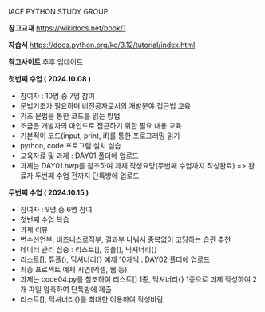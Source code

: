 IACF PYTHON STUDY GROUP

**참고교재**
https://wikidocs.net/book/1

**자습서**
https://docs.python.org/ko/3.12/tutorial/index.html

**참고사이트**
추후 업데이트

**첫번째 수업 ( 2024.10.08 )**
 - 참여자 : 10명 중 7명 참여
 - 문법기초가 필요하며 비전공자로서의 개발분야 접근법 교육
 - 기초 문법을 통한 코드를 읽는 방법
 - 조금은 개발자의 마인드로 접근하기 위한 필요 내용 교육
 - 기본적이 코드(input, print, if)를 통한 프로그래밍 읽기
 - python, code 프로그램 설치 실습
 - 교육자료 및 과제 : DAY01 폴더에 업로드
 - 과제는 DAY01.hwp를 참조하여 과제 작성요망(두번째 수업까지 작성완료) => 완료자 두번째 수업 전까지 단톡방에 업로드

**두번째 수업 ( 2024.10.15 )**
 - 참여자 : 9명 중 6명 참여
 - 첫번째 수업 복습
 - 과제 리뷰
 - 변수선언부, 비즈니스로직부, 결과부 나눠서 중복없이 코딩하는 습관 추천
 - 데이터 관리 집중 : 리스트[], 튜플(), 딕셔너리{}
 - 리스트[], 튜플(), 딕셔너리{} 예제 10개씩 : DAY02 폴더에 업로드
 - 최종 프로젝트 예제 시연(엑셀, 웹 등)
 - 과제는 code04.py를 참조하여 리스트[] 1종, 딕셔너리{}  1종으로 과제 작성하여 2개 파일 압축하여 단톡방에 제출
 - 리스트[], 딕셔너리{}를 최대한 이용하여 작성바람
